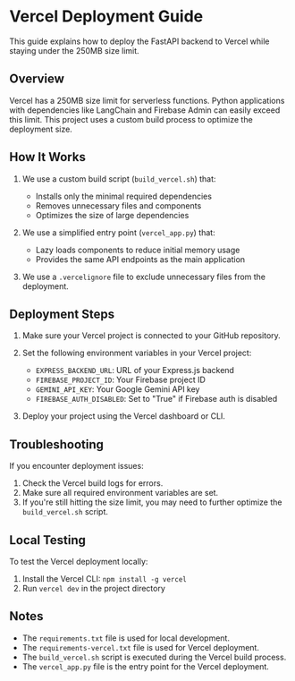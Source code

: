 # Vercel Deployment Guide

This guide explains how to deploy the FastAPI backend to Vercel while staying under the 250MB size limit.

## Overview

Vercel has a 250MB size limit for serverless functions. Python applications with dependencies like LangChain and Firebase Admin can easily exceed this limit. This project uses a custom build process to optimize the deployment size.

## How It Works

1. We use a custom build script (`build_vercel.sh`) that:
   - Installs only the minimal required dependencies
   - Removes unnecessary files and components
   - Optimizes the size of large dependencies

2. We use a simplified entry point (`vercel_app.py`) that:
   - Lazy loads components to reduce initial memory usage
   - Provides the same API endpoints as the main application

3. We use a `.vercelignore` file to exclude unnecessary files from the deployment.

## Deployment Steps

1. Make sure your Vercel project is connected to your GitHub repository.

2. Set the following environment variables in your Vercel project:
   - `EXPRESS_BACKEND_URL`: URL of your Express.js backend
   - `FIREBASE_PROJECT_ID`: Your Firebase project ID
   - `GEMINI_API_KEY`: Your Google Gemini API key
   - `FIREBASE_AUTH_DISABLED`: Set to "True" if Firebase auth is disabled

3. Deploy your project using the Vercel dashboard or CLI.

## Troubleshooting

If you encounter deployment issues:

1. Check the Vercel build logs for errors.
2. Make sure all required environment variables are set.
3. If you're still hitting the size limit, you may need to further optimize the `build_vercel.sh` script.

## Local Testing

To test the Vercel deployment locally:

1. Install the Vercel CLI: `npm install -g vercel`
2. Run `vercel dev` in the project directory

## Notes

- The `requirements.txt` file is used for local development.
- The `requirements-vercel.txt` file is used for Vercel deployment.
- The `build_vercel.sh` script is executed during the Vercel build process.
- The `vercel_app.py` file is the entry point for the Vercel deployment.
